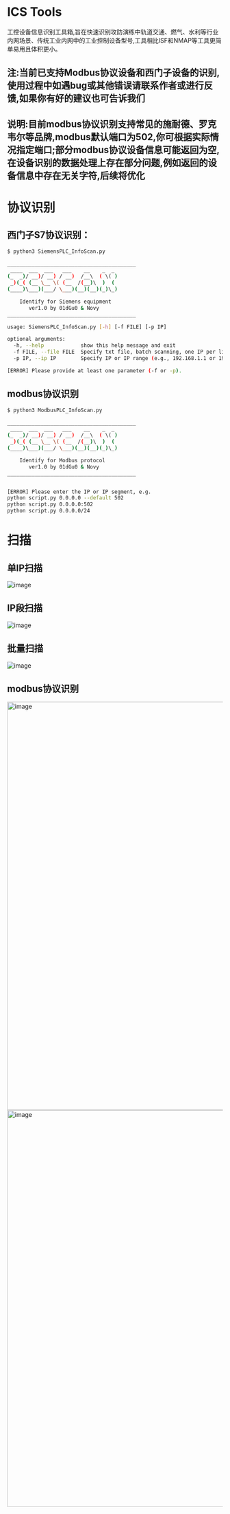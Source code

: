 # ICS Tools
工控设备信息识别工具箱,旨在快速识别攻防演练中轨道交通、燃气、水利等行业内网场景、传统工业内网中的工业控制设备型号,工具相比ISF和NMAP等工具更简单易用且体积更小。
## 注:当前已支持Modbus协议设备和西门子设备的识别,使用过程中如遇bug或其他错误请联系作者或进行反馈,如果你有好的建议也可告诉我们
## 说明:目前modbus协议识别支持常见的施耐德、罗克韦尔等品牌,modbus默认端口为502,你可根据实际情况指定端口;部分modbus协议设备信息可能返回为空,在设备识别的数据处理上存在部分问题,例如返回的设备信息中存在无关字符,后续将优化
# 协议识别
## 西门子S7协议识别：
```bash
$ python3 SiemensPLC_InfoScan.py

__________________________________________
 ____  ___  ___   ___    __    _  _
(_  _)/ __)/ __) / __)  /__\  ( \( )
 _)(_( (__ \__ \( (__  /(__)\  )  (
(____)\___)(___/ \___)(__)(__)(_)\_)

    Identify for Siemens equipment
       ver1.0 by 01dGu0 & Novy
__________________________________________

usage: SiemensPLC_InfoScan.py [-h] [-f FILE] [-p IP]

optional arguments:
  -h, --help            show this help message and exit
  -f FILE, --file FILE  Specify txt file, batch scanning, one IP per line
  -p IP, --ip IP        Specify IP or IP range (e.g., 192.168.1.1 or 192.168.1.0/24)

[ERROR] Please provide at least one parameter (-f or -p).
```
## modbus协议识别
```bash
$ python3 ModbusPLC_InfoScan.py

__________________________________________
 ____  ___  ___   ___    __    _  _
(_  _)/ __)/ __) / __)  /__\  ( \( )
 _)(_( (__ \__ \( (__  /(__)\  )  (
(____)\___)(___/ \___)(__)(__)(_)\_)

    Identify for Modbus protocol
       ver1.0 by 01dGu0 & Novy
__________________________________________


[ERROR] Please enter the IP or IP segment, e.g.
python script.py 0.0.0.0 --default 502
python script.py 0.0.0.0:502
python script.py 0.0.0.0/24
```
# 扫描
## 单IP扫描
![image](https://github.com/Fupo-series/ICS-Tools/assets/45167857/81aea0c2-4ff9-4b07-9623-41067071edc2)
## IP段扫描
![image](https://github.com/Fupo-series/ICS-Tools/assets/45167857/b135bfcd-0494-4931-8d98-c2b5206fe520)
## 批量扫描
![image](https://github.com/Fupo-series/ICS-Tools/assets/45167857/5fe98798-a605-42db-8fb6-560638ea4fa5)
## modbus协议识别
<img width="951" alt="image" src="https://github.com/Fupo-series/ICS-Tools/assets/48084662/65e5fd84-440e-4c9d-b806-f0719bb9cd68">
<img width="924" alt="image" src="https://github.com/Fupo-series/ICS-Tools/assets/48084662/7c95274e-014f-4912-b911-b1d9e7478827">


